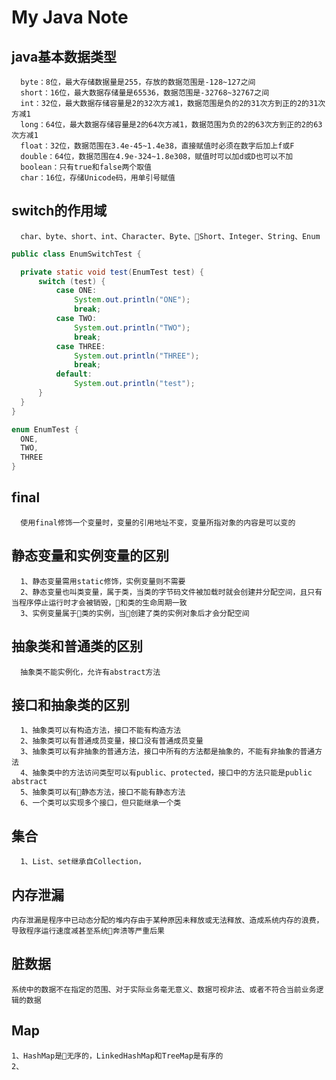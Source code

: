 # My Java Note

## java基本数据类型

```
  byte：8位，最大存储数据量是255，存放的数据范围是-128~127之间
  short：16位，最大数据存储量是65536，数据范围是-32768~32767之间
  int：32位，最大数据存储容量是2的32次方减1，数据范围是负的2的31次方到正的2的31次方减1
  long：64位，最大数据存储容量是2的64次方减1，数据范围为负的2的63次方到正的2的63次方减1
  float：32位，数据范围在3.4e-45~1.4e38，直接赋值时必须在数字后加上f或F
  double：64位，数据范围在4.9e-324~1.8e308，赋值时可以加d或D也可以不加
  boolean：只有true和false两个取值
  char：16位，存储Unicode码，用单引号赋值
```

## switch的作用域
```
  char、byte、short、int、Character、Byte、Short、Integer、String、Enum
```
``` java
public class EnumSwitchTest {

  private static void test(EnumTest test) {
      switch (test) {
          case ONE:
              System.out.println("ONE");
              break;
          case TWO:
              System.out.println("TWO");
              break;
          case THREE:
              System.out.println("THREE");
              break;
          default:
              System.out.println("test");
      }
  }
}

enum EnumTest {
  ONE,
  TWO,
  THREE
}
```

## final

```
  使用final修饰一个变量时，变量的引用地址不变，变量所指对象的内容是可以变的
```

## 静态变量和实例变量的区别

```
  1、静态变量需用static修饰，实例变量则不需要
  2、静态变量也叫类变量，属于类，当类的字节码文件被加载时就会创建并分配空间，且只有当程序停止运行时才会被销毁，和类的生命周期一致
  3、实例变量属于类的实例，当创建了类的实例对象后才会分配空间
```
## 抽象类和普通类的区别

```
  抽象类不能实例化，允许有abstract方法
```

## 接口和抽象类的区别

```
  1、抽象类可以有构造方法，接口不能有构造方法
  2、抽象类可以有普通成员变量，接口没有普通成员变量
  3、抽象类可以有非抽象的普通方法，接口中所有的方法都是抽象的，不能有非抽象的普通方法
  4、抽象类中的方法访问类型可以有public、protected，接口中的方法只能是public abstract
  5、抽象类可以有静态方法，接口不能有静态方法
  6、一个类可以实现多个接口，但只能继承一个类
```

## 集合

```
  1、List、set继承自Collection，
```

## 内存泄漏
    内存泄漏是程序中已动态分配的堆内存由于某种原因未释放或无法释放、造成系统内存的浪费，导致程序运行速度减甚至系统奔溃等严重后果

## 脏数据
    系统中的数据不在指定的范围、对于实际业务毫无意义、数据可视非法、或者不符合当前业务逻辑的数据

## Map
    1、HashMap是无序的，LinkedHashMap和TreeMap是有序的
    2、
